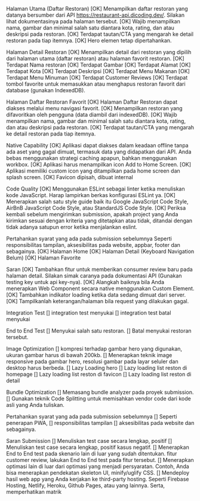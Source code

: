 
Halaman Utama (Daftar Restoran)
[OK] Menampilkan daftar restoran yang datanya bersumber dari API https://restaurant-api.dicoding.dev/. Silakan lihat dokumentasinya pada halaman tersebut.
[OK] Wajib menampilkan nama, gambar dan minimal salah satu diantara kota, rating, dan atau deskripsi pada restoran.
[OK] Terdapat tautan/CTA yang mengarah ke detail restoran pada tiap itemnya.
[OK] Hero elemen tetap dipertahankan.

Halaman Detail Restoran
[OK] Menampilkan detail dari restoran yang dipilih dari halaman utama (daftar restoran) atau halaman favorit restoran.
[OK] Terdapat Nama restoran
[OK] Terdapat Gambar
[OK] Terdapat Alamat
[OK] Terdapat Kota 
[OK] Terdapat Deskripsi
[OK] Terdapat Menu Makanan
[OK] Terdapat Menu Minuman
[OK] Terdapat Customer Reviews
[OK] Terdapat tombol favorite untuk memasukkan atau menghapus restoran favorit dari database (gunakan IndexedDB).

Halaman Daftar Restoran Favorit
[OK] Halaman Daftar Restoran dapat diakses melalui menu navigasi favorit.
[OK] Menampilkan restoran yang difavoritkan oleh pengguna (data diambil dari indexedDB).
[OK] Wajib menampilkan nama, gambar dan minimal salah satu diantara kota, rating, dan atau deskripsi pada restoran.
[OK] Terdapat tautan/CTA yang mengarah ke detail restoran pada tiap itemnya.

Native Capability
[OK] Aplikasi dapat diakses dalam keadaan offline tanpa ada aset yang gagal dimuat, termasuk data yang didapatkan dari API. Anda bebas menggunakan strategi caching apapun, bahkan menggunakan workbox.
[OK] Aplikasi harus menampilkan icon Add to Home Screen.
[OK] Aplikasi memiliki custom icon yang ditampilkan pada home screen dan splash screen.
[OK] Favicon dipisah, dibuat internal

Code Quality
[OK] Menggunakan ESLint sebagai linter ketika menuliskan kode JavaScript. Harap lampirkan berkas konfigurasi ESLint ya.
[OK] Menerapkan salah satu style guide baik itu Google JavaScript Code Style, AirBnB JavaScript Code Style, atau StandardJS Code Style.
[OK] Periksa kembali sebelum mengirimkan submission, apakah project yang Anda kirimkan sesuai dengan kriteria yang ditetapkan atau tidak, ditandai dengan tidak adanya satupun error ketika menjalankan eslint.

Pertahankan syarat yang ada pada submission sebelumnya
Seperti responsibilitas tampilan, aksesibilitas pada website, appbar, footer dan sebagainya.
[OK] Halaman Home
[OK] Halaman Detail (Keyboard Navigation Belum)
[OK] Halaman Favorite

Saran
[OK] Tambahkan fitur untuk memberikan consumer review baru pada halaman detail. Silakan simak caranya pada dokumentasi API (Gunakan testing key untuk api key-nya).
[OK] Alangkah baiknya bila Anda menerapkan Web Component secara native menggunakan Custom Element.
[OK] Tambahkan indikator loading ketika data sedang dimuat dari server.
[OK] Tampilkanlah keterangan/halaman bila request yang dilakukan gagal.


Integration Test
[] integration test menyukai
[] integration test batal menyukai

End to End Test
[] Menyukai salah satu restoran.
[] Batal menyukai restoran tersebut.

Image Optimization
[] kompresi terhadap gambar hero yang digunakan, ukuran gambar harus di bawah 200kb.
[] Menerapkan teknik image responsive pada gambar hero, resolusi gambar pada layar seluler dan desktop harus berbeda.
[] Lazy Loading hero
[] Lazy loading list reston di homepage
[] Lazy loading list reston di favicon
[] Lazy loading list reston di detail

Bundle Optimization
[] Memasang bundle analyzer pada proyek submission.
[] Gunakan teknik Code Splitting untuk memisahkan vendor code dari kode asli yang Anda tuliskan.

Pertahankan syarat yang ada pada submission sebelumnya
[] Seperti penerapan PWA, 
[] responsibilitas tampilan
[] aksesibilitas pada website dan sebagainya.


Saran Submission
[] Menuliskan test case secara lengkap, positif
[] Menuliskan test case secara lengkap, positif kasus negatif.
[] Menerapkan End to End test pada skenario lain di luar yang sudah ditentukan. fitur customer review, lakukan End to End test pada fitur tersebut.
[] Menerapkan optimasi lain di luar dari optimasi yang menjadi persyaratan. Contoh, Anda bisa menerapkan pendekatan skeleton UI, minify/uglify CSS.
[] Mendeploy hasil web app yang Anda kerjakan ke third-party hosting. Seperti Firebase Hosting, Netlify, Heroku, Github Pages, atau yang lainnya. Serta, memperhatikan matrik